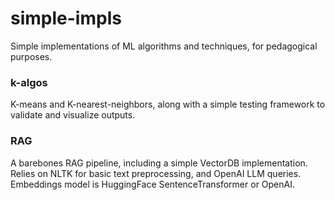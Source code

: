 # simple-impls
Simple implementations of ML algorithms and techniques, for pedagogical purposes.

### k-algos
K-means and K-nearest-neighbors, along with a simple testing framework to validate and visualize outputs.

### RAG
A barebones RAG pipeline, including a simple VectorDB implementation. Relies on NLTK for basic text preprocessing, and OpenAI LLM queries. Embeddings model is HuggingFace SentenceTransformer or OpenAI.
